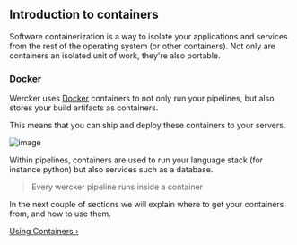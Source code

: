 ## Introduction to containers

Software containerization is a way to isolate your applications and
services from the rest of the operating system (or other containers).
Not only are containers an isolated unit of work, they're also portable.


### Docker

Wercker uses [Docker](http://docker.com) containers to
not only run your pipelines, but also stores your build artifacts as
containers.

This means that you can ship and deploy these containers to your servers.

![image](/images/portable-container.svg)

Within pipelines, containers are used to run your language stack (for
instance python) but also services such as a database.

> Every wercker pipeline runs inside a container

In the next couple of sections we will explain where to get your
containers from, and how to use them.

[Using Containers &rsaquo;](/learn/containers/using-containers.html "nav next containers")
